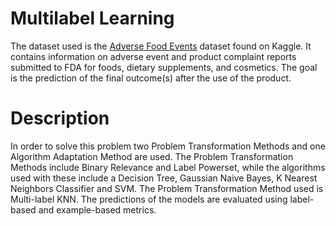# Multilabel Learning

The dataset used is the [ Adverse Food Events](https://www.kaggle.com/fda/adverse-food-events) dataset found on Kaggle. It contains information on adverse event and product complaint reports submitted to FDA for foods, dietary supplements, and cosmetics. The goal is the prediction of the final outcome(s) after the use of the product.

# Description

In order to solve this problem two Problem  Transformation  Methods and one Algorithm  Adaptation  Method are used. The Problem  Transformation  Methods include Binary Relevance and Label Powerset, while the algorithms used with these include a Decision Tree, Gaussian Naive Bayes, K Nearest Neighbors Classifier and  SVM. The Problem Transformation Method used is Multi-label  KNN. 
The predictions of the models are evaluated using label-based and example-based metrics.